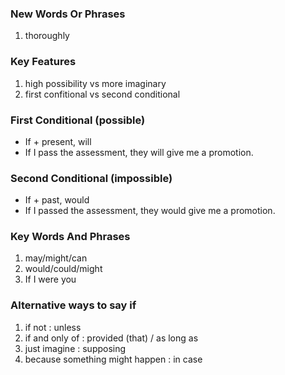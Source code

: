 ### New Words Or Phrases
1. thoroughly
### Key Features
1. high possibility vs more imaginary
2. first confitional vs second conditional
### First Conditional (possible)
- If + present, will
- If I pass the assessment, they will give me a promotion.
### Second Conditional (impossible)
- If + past, would
- If I passed the assessment, they would give me a promotion.
### Key Words And Phrases
1. may/might/can
2. would/could/might
3. If I were you
### Alternative ways to say if
1. if not : unless
2. if and only of : provided (that) / as long as
3. just imagine : supposing
4. because something might happen : in case
